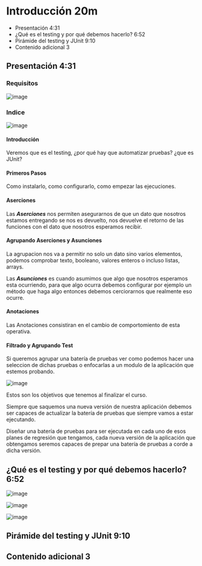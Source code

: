 # Introducción 20m

* Presentación 4:31 
* ¿Qué es el testing y por qué debemos hacerlo? 6:52 
* Pirámide del testing y JUnit 9:10 
* Contenido adicional 3

## Presentación 4:31

### Requisitos

![image](https://user-images.githubusercontent.com/23094588/195101318-3b7843e4-aaa3-4051-b31a-d1dccffb9a8e.png)

### Indice

![image](https://user-images.githubusercontent.com/23094588/195102647-619fd5e9-0519-47ea-9ba0-0f9a87c23aad.png)

#### Introducción

Veremos que es el testing, ¿por qué hay que automatizar pruebas? ¿que es JUnit? 

#### Primeros Pasos

Como instalarlo, como configurarlo, como empezar las ejecuciones.

#### Aserciones

Las ***Aserciones*** nos permiten asegurarnos de que un dato que nosotros estamos entregando se nos es devuelto, nos devuelve el retorno de las funciones con el dato que nosotros esperamos recibir.

#### Agrupando Aserciones y Asunciones

La agrupacion nos va a permitir no solo un dato sino varios elementos, podemos comprobar texto, booleano, valores enteros o incluso listas, arrays. 

Las ***Asunciones*** es cuando asumimos que algo que nosotros esperamos esta ocurriendo, para que algo ocurra debemos configurar por ejemplo un método que haga algo entonces debemos cerciorarnos que realmente eso ocurre. 

#### Anotaciones

Las Anotaciones consistiran en el cambio de comportomiento de esta operativa.

#### Filtrado y Agrupando Test

Si queremos agrupar una batería de pruebas ver como podemos hacer una seleccion de dichas pruebas o enfocarlas a un modulo de la aplicación que estemos probando.

![image](https://user-images.githubusercontent.com/23094588/195107038-08f51c1e-adaa-4186-a46a-c14d0063833f.png)

Estos son los objetivos que tenemos al finalizar el curso.

Siempre que saquemos una nueva versión de nuestra aplicación debemos ser capaces de actualizar la batería de pruebas que siempre vamos a estar ejecutando.

Diseñar una batería de pruebas para ser ejecutada en cada uno de esos planes de regresión que tengamos, cada nueva versión de la aplicación que obtengamos seremos capaces de prepar una batería de pruebas a corde a dicha versión.


## ¿Qué es el testing y por qué debemos hacerlo? 6:52 

![image](https://user-images.githubusercontent.com/23094588/195109013-d332962e-109f-4159-b816-94a50a5e63d3.png)


![image](https://user-images.githubusercontent.com/23094588/195109098-e6733f6a-c82f-4d29-85a4-0aa17c261ec5.png)


![image](https://user-images.githubusercontent.com/23094588/195109184-817bc5de-0180-4d20-83e3-30c751acd2c3.png)

## Pirámide del testing y JUnit 9:10 
## Contenido adicional 3


